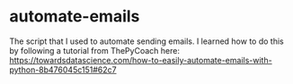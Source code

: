 # automate-emails
The script that I used to automate sending emails. I learned how to do this by following a tutorial from ThePyCoach here: https://towardsdatascience.com/how-to-easily-automate-emails-with-python-8b476045c151#62c7
